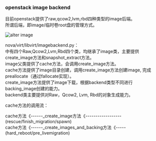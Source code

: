 ### openstack image backend
目前openstack提供了raw,qcow2,lvm,rbd四种类型的image后端。    
所谓后端，即image/临时卷root盘的管理方式。  

![alter image](http://www.pixelbeat.org/docs/openstack_libvirt_images/openstack-libvirt-images.png)

nova/virt/libvirt/imagebackend.py：  
中有四个Raw,Qcow2,Lvm,Rbd四个类，均继承了image类，主要提供create_image方法和snapshot_extract方法。  
image父类提供了cache方法，会调用create_image方法。  
cache方法提供了image目录创建，调用create_image方法创建image, 完成preallocate（通过fallocate实现）。  
create_image方法提供了image下载，根据backend类型不同进行backing_image创建的能力。  
backend类主要提供对Raw，Qcow2, Lvm, Rbd的对象生成能力。  


cache方法的调用流：

cache方法《------_create_image方法《------------------(rescue/finish_migration/spawn)    
cache方法《------_create_images_and_backing方法《-----(hard_reboot/pre_livemigration)        
